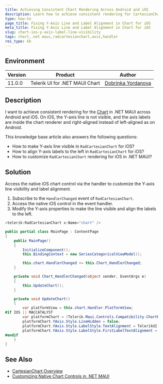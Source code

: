 ```yaml
---
title: Achieving Consistent Chart Rendering Across Android and iOS
description: Learn how to achieve consistent rendering for CartesianChart in .NET MAUI between Android and iOS, including fixing Y-axis line visibility and label alignment.
type: how-to
page_title: Fixing Y-Axis Line and Label Alignment in Chart for iOS
meta_title: Fixing Y-Axis Line and Label Alignment in Chart for iOS
slug: chart-ios-y-axis-label-line-visibility
tags: chart,.net maui,radcartesianchart,axis,handler
res_type: kb
---
```


## Environment

| Version | Product | Author | 
| --- | --- | ---- | 
| 11.0.0 | Telerik UI for .NET MAUI Chart | [Dobrinka Yordanova](https://www.telerik.com/blogs/author/dobrinka-yordanova) | 

## Description

I want to achieve consistent rendering for the [Chart](https://docs.telerik.com/devtools/maui/controls/chart/types/cartesian-chart) in .NET MAUI across Android and iOS. On iOS, the Y-axis line is not visible, and the axis labels are inside the chart renderer and right-aligned instead of left-aligned as on Android.

This knowledge base article also answers the following questions:
- How to make Y-axis line visible in `RadCartesianChart` for iOS?
- How to align Y-axis labels to the left in `RadCartesianChart` for iOS?
- How to customize `RadCartesianChart` rendering for iOS in .NET MAUI?

## Solution

Access the native iOS chart control via the handler to customize the Y-axis line visibility and label alignment.

1. Subscribe to the `HandlerChanged` event of `RadCartesianChart`.
2. Access the native iOS control in the event handler.
3. Modify the Y-axis properties to make the line visible and align the labels to the left.

```csharp
<telerik:RadCartesianChart x:Name="chart" />

public partial class MainPage : ContentPage
{
    public MainPage()
    {
        InitializeComponent();
        this.BindingContext = new SeriesCategoricalViewModel();

        this.chart.HandlerChanged += this.Chart_HandlerChanged;
    }

    private void Chart_HandlerChanged(object sender, EventArgs e)
    {
        this.UpdateChart();
    }

    private void UpdateChart()
    {
        var platformView = this.chart.Handler.PlatformView;
#if IOS || MACCATALYST
        var platformChart = (Telerik.Maui.Controls.Compatibility.ChartRenderer.iOS.TKExtendedChart)platformView;
        platformChart.YAxis.Style.LineHidden = false;
        platformChart.YAxis.Style.LabelStyle.TextAlignment = TelerikUI.TKChartAxisLabelAlignment.Left;
        platformChart.YAxis.Style.LabelStyle.FirstLabelTextAlignment = TelerikUI.TKChartAxisLabelAlignment.Left;
#endif
    }
}
```

## See Also

- [CartesianChart Overview](https://docs.telerik.com/devtools/maui/controls/chart/types/cartesian-chart)
- [Customizing Native Chart Controls in .NET MAUI](https://docs.telerik.com/devtools/maui/search?q=chart)
